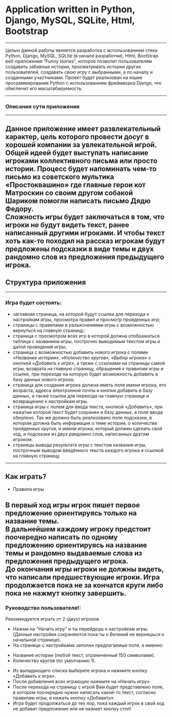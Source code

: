 # Application written in Python, Django, MySQL, SQLite, Html, Bootstrap
---

  Целью данной работы является разработка с использованием стека Python, Django, MySQL, SQLite (в начале разработки), Html, Bootstrap веб-приложения “Funny stories”, которое позволит пользователям создавать забавные истории, просматривать истории других пользователей, создавать свою игру с выбранными, а по началу и созданными участниками. 
  Проект будет реализован на языке программирования Python с использованием фреймворка Django, что обеспечит его масштабируемость.

---
### Описание сути приложения  
---
Данное приложение имеет развлекательный характер, цель которого провести досуг в хорошей компании за увлекательной игрой.  
Общей идеей будет выступать написание игроками коллективного письма или просто истории. Процесс будет напоминать чем-то письмо из советского мультика «Простоквашино» где главные герои кот Матроскин со своим другом собакой Шариком помогли написать письмо Дядю Федору.  
Сложность игры будет заключаться в том, что игроки не будут видеть текст, ранее написанный другими игроками. И чтобы текст хоть как-то походил на рассказ игрокам будут предложены подсказки в виде темы и двух рандомно слов из предложения предыдущего игрока.  
---

## Структура приложения  
---
### Игра будет состоять:
* заглавная страница, на которой будут ссылки для перехода к настройкам игры, просмотра правил и просмотр пройденных игр;  
* страницы с правилами и разъяснениями игры с возможностью вернуться на главную страницу;  
* страница с просмотром всех игр в которой должна отображаться таблица с названием игры, построчно выводимым текстом игры и датой проведения игры;  
* страница с возможностью добавить нового игрока с полями *«Название истории», «Количество кругов», «Выбор игрока»* с кнопкой *«Добавить к игре»*, а также с ссылками на страницы самой игры, возврата на главную страницу, обращения к правилам игры и ссылке, при переходе на которую будет возможность добавить в базу данных нового игрока;  
* страница для создания игрока должна иметь поля имени игрока, его возраста, адреса электронной почты и кнопки добавить в базу данных, а также ссылки для перехода на главную странице и возвращению к настройкам игры.  
* страница игры с полем для ввода текста, кнопкой *«Добавить»*, при нажатии которой текст будет сохранен в базу данных, а поле ввода обнулено. Так же должно быть реализовано поле подсказки, в котором должна быть информация о теме истории, о количестве пройденных кругов, и имени игрока, который должен сделать свой ход, и подсказки из двух рандомно слов, написанных другим игроком.   
* страницы вывода результата игры с текстом названия игры, построчным выводом введённого текста каждого игрока и ссылкой на главную страницу.  
---
## Как играть?  
* Правила игры  

В первый ход игры игрок пишет первое предложение ориентируясь только на название темы.  
В дальнейшем каждому игроку предстоит поочередно написать по одному предложению ориентируясь на название темы и рандомно выдаваемые слова из предложения предыдущего игрока.  
До окончания игры игроки не должны видеть, что написали предшествующие игроки. Игра продолжается пока не за кончатся круги либо пока не нажмут кнопку завершить.  
---

### Руководство пользователя!:  

Рекомендуется играть от 2 (двух) игроков.  

* Нажми на "Начать игру" и ты перейдешь к настройкам игры. (Данные настройки сохраняются пока ты о Великий не вернешься к начальной странице).  
* На странице с настройками заполни предлагаемые поля, а именно:  
 + Название истории (любой текст, ограниченный 150 символами).
 + Количество кругов (по умолчанию 1).  
* Из выпадающего списка выберите игрока и нажмите кнопку «Добавить к игре».  
* После добавления всех играющих нажмите на «Начать игру».  
* После перехода на страницу с игрой Вам будет представлено поле, в котором поочередно нужно написать какой-то текст, согласно правилам игры, и нажать кнопку «Добавить»  
* Игра будет продолжаться до тех пор, пока каждый игрок в свой ход не добавит предложение или не нажмет кнопку стоп!  
  
